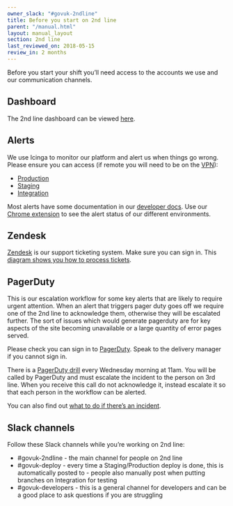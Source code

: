 ```yaml
---
owner_slack: "#govuk-2ndline"
title: Before you start on 2nd line
parent: "/manual.html"
layout: manual_layout
section: 2nd line
last_reviewed_on: 2018-05-15
review_in: 2 months
---
```

Before you start your shift you’ll need access to the accounts we use and our communication channels.

## Dashboard
The 2nd line dashboard can be viewed [here](http://dsingleton.github.io/frame-splits/index.html?title=&layout=2col-75-25&url%5B%5D=https%3A%2F%2Fgrafana.publishing.service.gov.uk%2Fdashboard%2Ffile%2F2ndline_health.json%3Frefresh%3D1m%26orgId%3D1&url%5B%5D=http%3A%2F%2Fgovuk-secondline-blinken.herokuapp.com%2Fblinken.html&url%5B%5D=https%3A%2F%2Fgrafana.publishing.service.gov.uk%2Fdashboard%2Fdb%2Fapp-deployments%3Ffrom%3Dnow-7d%26to%3Dnow%26refresh%3D1m%26orgId%3D1&url%5B%5D=).

## Alerts
We use Icinga to monitor our platform and alert us when things go wrong. Please ensure you can access (if remote you will need to be on the [VPN](https://docs.publishing.service.gov.uk/manual/vpn.html)):

* [Production](https://alert.publishing.service.gov.uk)
* [Staging](https://alert.staging.publishing.service.gov.uk)
* [Integration](https://alert.integration.publishing.service.gov.uk)

Most alerts have some documentation in our [developer docs](https://docs.publishing.service.gov.uk). Use our [Chrome extension](https://github.com/alphagov/blinkenjs#chrome-extension) to see the alert status of our different environments.


## Zendesk
[Zendesk](https://govuk.zendesk.com) is our support ticketing system. Make sure you can sign in. This [diagram shows you how to process tickets](https://docs.google.com/presentation/d/1mUnkONOrto2SKRKAO6JnnSUHRLsMy4eZEoq75BGxC6E/edit?usp=sharing).

## PagerDuty
This is our escalation workflow for some key alerts that are likely to require urgent attention. When an alert that triggers pager duty goes off we require one of the 2nd line to acknowledge them, otherwise they will be escalated further. The sort of issues which would generate pagerduty are for key aspects of the site becoming unavailable or a large quantity of error pages served.

Please check you can sign in to [PagerDuty](https://govuk.pagerduty.com/). Speak to the delivery manager if you cannot sign in.

There is a [PagerDuty drill](https://docs.publishing.service.gov.uk/manual/alerts/pagerduty-drill.html) every Wednesday morning at 11am. You will be called by PagerDuty and must escalate the incident to the person on 3rd line. When you receive this call do not acknowledge it, instead escalate it so that each person in the workflow can be alerted.


You can also find out [what to do if there’s an incident](https://docs.publishing.service.gov.uk/manual/incident-management-guidance.html).

## Slack channels

Follow these Slack channels while you’re working on 2nd line:

* #govuk-2ndline - the main channel for people on 2nd line
* #govuk-deploy - every time a Staging/Production deploy is done, this is automatically posted to - people also manually post when putting branches on Integration for testing
* #govuk-developers - this is a general channel for developers and can be a good place to ask questions if you are struggling

